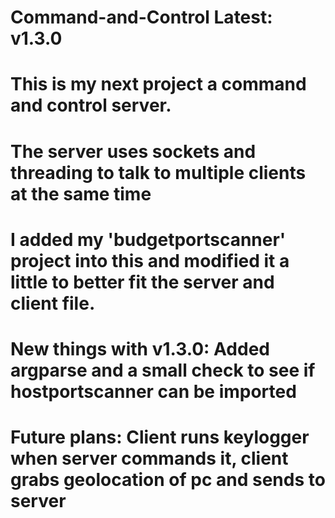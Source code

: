 # Command-and-Control Latest: v1.3.0
# This is my next project a command and control server.
# The server uses sockets and threading to talk to multiple clients at the same time
# I added my 'budgetportscanner' project into this and modified it a little to better fit the server and client file.
# New things with v1.3.0: Added argparse and a small check to see if hostportscanner can be imported
# Future plans: Client runs keylogger when server commands it, client grabs geolocation of pc and sends to server
